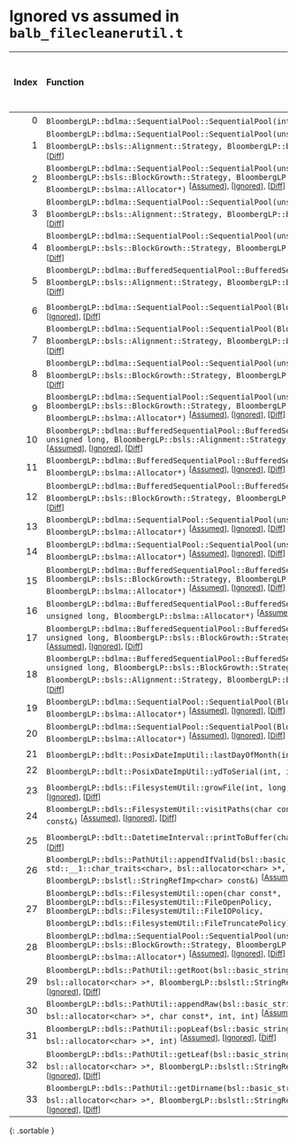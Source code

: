 # Ignored vs assumed in `balb_filecleanerutil.t`

<script src="../sorttable.js"></script>

|   Index | Function                                                                                                                                                                                                                                                                                                                |   Difference in number of lines |   Function size difference in bytes |   Number of lines in assumed build | Number of bytes in assumed build   |   Number of lines in ignored build | Number of bytes in ignored build   |
|--------:|:------------------------------------------------------------------------------------------------------------------------------------------------------------------------------------------------------------------------------------------------------------------------------------------------------------------------|--------------------------------:|------------------------------------:|-----------------------------------:|:-----------------------------------|-----------------------------------:|:-----------------------------------|
|       0 | `BloombergLP::bdlma::SequentialPool::SequentialPool(int)` <sup>\[[Assumed](0.assume.s.txt)\], \[[Ignored](0.none.s.txt)\], \[[Diff](0.diff.html)\]                                                                                                                                                                      |                               4 |                                  16 |                                208 | 4,242,992                          |                                192 | 4,242,912                          |
|       1 | `BloombergLP::bdlma::SequentialPool::SequentialPool(unsigned long, BloombergLP::bsls::Alignment::Strategy, BloombergLP::bslma::Allocator*)` <sup>\[[Assumed](1.assume.s.txt)\], \[[Ignored](1.none.s.txt)\], \[[Diff](1.diff.html)\]                                                                                    |                               4 |                                  16 |                                240 | 4,244,000                          |                                224 | 4,243,904                          |
|       2 | `BloombergLP::bdlma::SequentialPool::SequentialPool(unsigned long, BloombergLP::bsls::BlockGrowth::Strategy, BloombergLP::bsls::Alignment::Strategy, BloombergLP::bslma::Allocator*)` <sup>\[[Assumed](2.assume.s.txt)\], \[[Ignored](2.none.s.txt)\], \[[Diff](2.diff.html)\]                                          |                               4 |                                  16 |                                240 | 4,244,240                          |                                224 | 4,244,128                          |
|       3 | `BloombergLP::bdlma::SequentialPool::SequentialPool(unsigned long, unsigned long, BloombergLP::bsls::Alignment::Strategy, BloombergLP::bslma::Allocator*)` <sup>\[[Assumed](3.assume.s.txt)\], \[[Ignored](3.none.s.txt)\], \[[Diff](3.diff.html)\]                                                                     |                               4 |                                  16 |                                288 | 4,245,008                          |                                272 | 4,244,864                          |
|       4 | `BloombergLP::bdlma::SequentialPool::SequentialPool(unsigned long, unsigned long, BloombergLP::bsls::BlockGrowth::Strategy, BloombergLP::bslma::Allocator*)` <sup>\[[Assumed](4.assume.s.txt)\], \[[Ignored](4.none.s.txt)\], \[[Diff](4.diff.html)\]                                                                   |                               4 |                                  16 |                                272 | 4,244,736                          |                                256 | 4,244,608                          |
|       5 | `BloombergLP::bdlma::BufferedSequentialPool::BufferedSequentialPool(char*, unsigned long, BloombergLP::bsls::Alignment::Strategy, BloombergLP::bslma::Allocator*)` <sup>\[[Assumed](5.assume.s.txt)\], \[[Ignored](5.none.s.txt)\], \[[Diff](5.diff.html)\]                                                             |                               3 |                                  16 |                                112 | 4,241,344                          |                                 96 | 4,241,328                          |
|       6 | `BloombergLP::bdlma::SequentialPool::SequentialPool(BloombergLP::bslma::Allocator*)` <sup>\[[Assumed](6.assume.s.txt)\], \[[Ignored](6.none.s.txt)\], \[[Diff](6.diff.html)\]                                                                                                                                           |                               3 |                                  16 |                                128 | 4,242,432                          |                                112 | 4,242,384                          |
|       7 | `BloombergLP::bdlma::SequentialPool::SequentialPool(BloombergLP::bsls::BlockGrowth::Strategy, BloombergLP::bsls::Alignment::Strategy, BloombergLP::bslma::Allocator*)` <sup>\[[Assumed](7.assume.s.txt)\], \[[Ignored](7.none.s.txt)\], \[[Diff](7.diff.html)\]                                                         |                               3 |                                  16 |                                160 | 4,242,832                          |                                144 | 4,242,768                          |
|       8 | `BloombergLP::bdlma::SequentialPool::SequentialPool(unsigned long, BloombergLP::bsls::BlockGrowth::Strategy, BloombergLP::bslma::Allocator*)` <sup>\[[Assumed](8.assume.s.txt)\], \[[Ignored](8.none.s.txt)\], \[[Diff](8.diff.html)\]                                                                                  |                               3 |                                   0 |                                208 | 4,243,792                          |                                208 | 4,243,696                          |
|       9 | `BloombergLP::bdlma::SequentialPool::SequentialPool(unsigned long, unsigned long, BloombergLP::bsls::BlockGrowth::Strategy, BloombergLP::bsls::Alignment::Strategy, BloombergLP::bslma::Allocator*)` <sup>\[[Assumed](9.assume.s.txt)\], \[[Ignored](9.none.s.txt)\], \[[Diff](9.diff.html)\]                           |                               3 |                                   0 |                                288 | 4,245,296                          |                                288 | 4,245,136                          |
|      10 | `BloombergLP::bdlma::BufferedSequentialPool::BufferedSequentialPool(char*, unsigned long, unsigned long, BloombergLP::bsls::Alignment::Strategy, BloombergLP::bslma::Allocator*)` <sup>\[[Assumed](10.assume.s.txt)\], \[[Ignored](10.none.s.txt)\], \[[Diff](10.diff.html)\]                                           |                               2 |                                  16 |                                112 | 4,241,728                          |                                 96 | 4,241,696                          |
|      11 | `BloombergLP::bdlma::BufferedSequentialPool::BufferedSequentialPool(char*, unsigned long, BloombergLP::bslma::Allocator*)` <sup>\[[Assumed](11.assume.s.txt)\], \[[Ignored](11.none.s.txt)\], \[[Diff](11.diff.html)\]                                                                                                  |                               2 |                                   0 |                                 80 | 4,241,184                          |                                 80 | 4,241,168                          |
|      12 | `BloombergLP::bdlma::BufferedSequentialPool::BufferedSequentialPool(char*, unsigned long, BloombergLP::bsls::BlockGrowth::Strategy, BloombergLP::bslma::Allocator*)` <sup>\[[Assumed](12.assume.s.txt)\], \[[Ignored](12.none.s.txt)\], \[[Diff](12.diff.html)\]                                                        |                               2 |                                   0 |                                 80 | 4,241,264                          |                                 80 | 4,241,248                          |
|      13 | `BloombergLP::bdlma::SequentialPool::SequentialPool(unsigned long, BloombergLP::bslma::Allocator*)` <sup>\[[Assumed](13.assume.s.txt)\], \[[Ignored](13.none.s.txt)\], \[[Diff](13.diff.html)\]                                                                                                                         |                               2 |                                   0 |                                208 | 4,243,584                          |                                208 | 4,243,488                          |
|      14 | `BloombergLP::bdlma::SequentialPool::SequentialPool(unsigned long, unsigned long, BloombergLP::bslma::Allocator*)` <sup>\[[Assumed](14.assume.s.txt)\], \[[Ignored](14.none.s.txt)\], \[[Diff](14.diff.html)\]                                                                                                          |                               2 |                                   0 |                                256 | 4,244,480                          |                                256 | 4,244,352                          |
|      15 | `BloombergLP::bdlma::BufferedSequentialPool::BufferedSequentialPool(char*, unsigned long, BloombergLP::bsls::BlockGrowth::Strategy, BloombergLP::bsls::Alignment::Strategy, BloombergLP::bslma::Allocator*)` <sup>\[[Assumed](15.assume.s.txt)\], \[[Ignored](15.none.s.txt)\], \[[Diff](15.diff.html)\]                |                               1 |                                   0 |                                112 | 4,241,456                          |                                112 | 4,241,424                          |
|      16 | `BloombergLP::bdlma::BufferedSequentialPool::BufferedSequentialPool(char*, unsigned long, unsigned long, BloombergLP::bslma::Allocator*)` <sup>\[[Assumed](16.assume.s.txt)\], \[[Ignored](16.none.s.txt)\], \[[Diff](16.diff.html)\]                                                                                   |                               1 |                                   0 |                                 80 | 4,241,568                          |                                 80 | 4,241,536                          |
|      17 | `BloombergLP::bdlma::BufferedSequentialPool::BufferedSequentialPool(char*, unsigned long, unsigned long, BloombergLP::bsls::BlockGrowth::Strategy, BloombergLP::bslma::Allocator*)` <sup>\[[Assumed](17.assume.s.txt)\], \[[Ignored](17.none.s.txt)\], \[[Diff](17.diff.html)\]                                         |                               1 |                                   0 |                                 80 | 4,241,648                          |                                 80 | 4,241,616                          |
|      18 | `BloombergLP::bdlma::BufferedSequentialPool::BufferedSequentialPool(char*, unsigned long, unsigned long, BloombergLP::bsls::BlockGrowth::Strategy, BloombergLP::bsls::Alignment::Strategy, BloombergLP::bslma::Allocator*)` <sup>\[[Assumed](18.assume.s.txt)\], \[[Ignored](18.none.s.txt)\], \[[Diff](18.diff.html)\] |                               1 |                                   0 |                                112 | 4,241,840                          |                                112 | 4,241,792                          |
|      19 | `BloombergLP::bdlma::SequentialPool::SequentialPool(BloombergLP::bsls::Alignment::Strategy, BloombergLP::bslma::Allocator*)` <sup>\[[Assumed](19.assume.s.txt)\], \[[Ignored](19.none.s.txt)\], \[[Diff](19.diff.html)\]                                                                                                |                               1 |                                   0 |                                144 | 4,242,688                          |                                144 | 4,242,624                          |
|      20 | `BloombergLP::bdlma::SequentialPool::SequentialPool(BloombergLP::bsls::BlockGrowth::Strategy, BloombergLP::bslma::Allocator*)` <sup>\[[Assumed](20.assume.s.txt)\], \[[Ignored](20.none.s.txt)\], \[[Diff](20.diff.html)\]                                                                                              |                               1 |                                   0 |                                128 | 4,242,560                          |                                128 | 4,242,496                          |
|      21 | `BloombergLP::bdlt::PosixDateImpUtil::lastDayOfMonth(int, int)` <sup>\[[Assumed](21.assume.s.txt)\], \[[Ignored](21.none.s.txt)\], \[[Diff](21.diff.html)\]                                                                                                                                                             |                               1 |                                   0 |                                 96 | 4,273,632                          |                                 96 | 4,274,128                          |
|      22 | `BloombergLP::bdlt::PosixDateImpUtil::ydToSerial(int, int)` <sup>\[[Assumed](22.assume.s.txt)\], \[[Ignored](22.none.s.txt)\], \[[Diff](22.diff.html)\]                                                                                                                                                                 |                               1 |                                   0 |                                112 | 4,274,320                          |                                112 | 4,274,848                          |
|      23 | `BloombergLP::bdls::FilesystemUtil::growFile(int, long, bool, unsigned long)` <sup>\[[Assumed](23.assume.s.txt)\], \[[Ignored](23.none.s.txt)\], \[[Diff](23.diff.html)\]                                                                                                                                               |                              -1 |                                 -16 |                                304 | 4,255,440                          |                                320 | 4,255,296                          |
|      24 | `BloombergLP::bdls::FilesystemUtil::visitPaths(char const*, bsl::function<void (char const*)> const&)` <sup>\[[Assumed](24.assume.s.txt)\], \[[Ignored](24.none.s.txt)\], \[[Diff](24.diff.html)\]                                                                                                                      |                              -1 |                                 -16 |                                288 | 4,248,480                          |                                304 | 4,248,320                          |
|      25 | `BloombergLP::bdlt::DatetimeInterval::printToBuffer(char*, int, int) const` <sup>\[[Assumed](25.assume.s.txt)\], \[[Ignored](25.none.s.txt)\], \[[Diff](25.diff.html)\]                                                                                                                                                 |                              -2 |                                   0 |                                592 | 4,277,616                          |                                592 | 4,278,144                          |
|      26 | `BloombergLP::bdls::PathUtil::appendIfValid(bsl::basic_string<char, std::__1::char_traits<char>, bsl::allocator<char> >*, BloombergLP::bslstl::StringRefImp<char> const&)` <sup>\[[Assumed](26.assume.s.txt)\], \[[Ignored](26.none.s.txt)\], \[[Diff](26.diff.html)\]                                                  |                              -3 |                                 -16 |                                464 | 4,267,888                          |                                480 | 4,267,760                          |
|      27 | `BloombergLP::bdls::FilesystemUtil::open(char const*, BloombergLP::bdls::FilesystemUtil::FileOpenPolicy, BloombergLP::bdls::FilesystemUtil::FileIOPolicy, BloombergLP::bdls::FilesystemUtil::FileTruncatePolicy)` <sup>\[[Assumed](27.assume.s.txt)\], \[[Ignored](27.none.s.txt)\], \[[Diff](27.diff.html)\]           |                              -4 |                                  16 |                                160 | 4,246,240                          |                                144 | 4,246,096                          |
|      28 | `BloombergLP::bdlma::SequentialPool::SequentialPool(unsigned long, unsigned long, BloombergLP::bsls::BlockGrowth::Strategy, BloombergLP::bsls::Alignment::Strategy, bool, BloombergLP::bslma::Allocator*)` <sup>\[[Assumed](28.assume.s.txt)\], \[[Ignored](28.none.s.txt)\], \[[Diff](28.diff.html)\]                  |                              -4 |                                 -16 |                                304 | 4,245,584                          |                                320 | 4,245,424                          |
|      29 | `BloombergLP::bdls::PathUtil::getRoot(bsl::basic_string<char, std::__1::char_traits<char>, bsl::allocator<char> >*, BloombergLP::bslstl::StringRefImp<char> const&, int)` <sup>\[[Assumed](29.assume.s.txt)\], \[[Ignored](29.none.s.txt)\], \[[Diff](29.diff.html)\]                                                   |                             -27 |                                 -96 |                                144 | 4,270,128                          |                                240 | 4,270,528                          |
|      30 | `BloombergLP::bdls::PathUtil::appendRaw(bsl::basic_string<char, std::__1::char_traits<char>, bsl::allocator<char> >*, char const*, int, int)` <sup>\[[Assumed](30.assume.s.txt)\], \[[Ignored](30.none.s.txt)\], \[[Diff](30.diff.html)\]                                                                               |                             -28 |                                -144 |                                288 | 4,268,352                          |                                432 | 4,268,240                          |
|      31 | `BloombergLP::bdls::PathUtil::popLeaf(bsl::basic_string<char, std::__1::char_traits<char>, bsl::allocator<char> >*, int)` <sup>\[[Assumed](31.assume.s.txt)\], \[[Ignored](31.none.s.txt)\], \[[Diff](31.diff.html)\]                                                                                                   |                             -29 |                                -128 |                                288 | 4,268,784                          |                                416 | 4,268,816                          |
|      32 | `BloombergLP::bdls::PathUtil::getLeaf(bsl::basic_string<char, std::__1::char_traits<char>, bsl::allocator<char> >*, BloombergLP::bslstl::StringRefImp<char> const&, int)` <sup>\[[Assumed](32.assume.s.txt)\], \[[Ignored](32.none.s.txt)\], \[[Diff](32.diff.html)\]                                                   |                             -30 |                                -128 |                                352 | 4,269,072                          |                                480 | 4,269,232                          |
|      33 | `BloombergLP::bdls::PathUtil::getDirname(bsl::basic_string<char, std::__1::char_traits<char>, bsl::allocator<char> >*, BloombergLP::bslstl::StringRefImp<char> const&, int)` <sup>\[[Assumed](33.assume.s.txt)\], \[[Ignored](33.none.s.txt)\], \[[Diff](33.diff.html)\]                                                |                             -34 |                                -112 |                                288 | 4,269,840                          |                                400 | 4,270,128                          |
{: .sortable }
